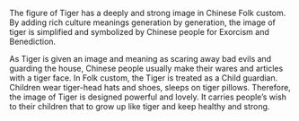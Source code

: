 The figure of Tiger has a deeply and strong image in Chinese Folk custom. By adding rich culture meanings generation by generation, the image of tiger is simplified and symbolized by Chinese people for Exorcism and Benediction.

As Tiger is given an image and meaning as scaring away bad evils and guarding the house, Chinese people usually make their wares and articles with a tiger face. In Folk custom, the Tiger is treated as a Child guardian. Children wear tiger-head hats and shoes, sleeps on tiger pillows. Therefore, the image of Tiger is designed powerful and lovely. It carries people’s wish to their children that to grow up like tiger and keep healthy and strong. 
